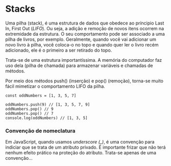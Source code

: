 # Stacks

Uma pilha (stack), é uma estrutura de dados que obedece ao príncipio Last In, First Out (*LIFO*). Ou seja, a adição e remoção de novos itens ocorrem na extremidade da estrutura. O seu comportamento pode ser associado a uma pilha de livros, por exemplo. Geralmente, quando você vai adicionar um novo livro à pilha, você coloca-o no topo e quando quer ler o livro recém adicionado, ele é o primeiro a ser retirado do topo.

Trata-se de uma estrutura importantíssima. A memória do computador faz uso dela (pilha de chamada) para armazenar variáveis e chamadas de métodos.

Por meio dos métodos push() (inserção) e pop() (remoção), torna-se muito fácil mimetizar o comportamento LIFO da pilha.

```
const oddNumbers = [1, 3, 5, 7]

oddNumbers.push(9) // [1, 3, 5, 7, 9]
oddNumbers.pop() // 9
oddNumbers.pop() // 7
console.log(oddNumbers) // [1, 3, 5]
```

### Convenção de nomeclatura

Em JavaScript, quando usamos *underscore (_)*, é uma convenção para indiciar que se trata de um atributo privado. É importante frizar que não terá nenhum efeito prático na proteção do atributo. Trata-se apenas de uma convenção...